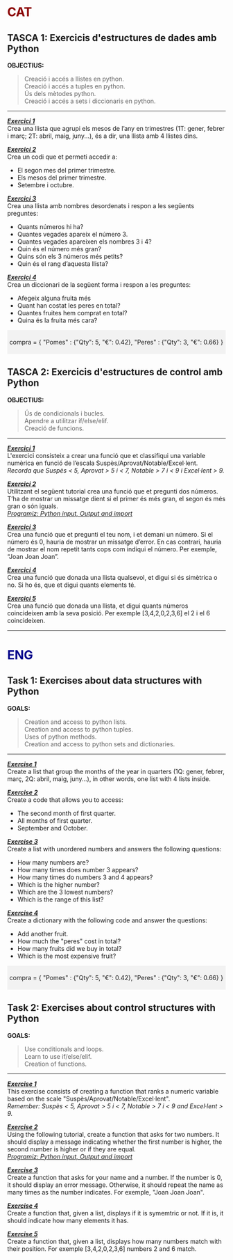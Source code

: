 # <span style="color:darkred">CAT</span>

## TASCA 1: Exercicis d'estructures de dades amb Python

**OBJECTIUS:**
> Creació i accés a llistes en python.  
> Creació i accés a tuples en python.  
> Ús dels mètodes python.  
> Creació i accés a sets i diccionaris en python.  
---

<u>**_Exercici 1_**</u>  
Crea una llista que agrupi els mesos de l’any en trimestres (1T: gener, febrer i març; 2T: abril, maig, juny...), és a dir, una llista amb 4 llistes dins.  

<u>**_Exercici 2_**</u>  
Crea un codi que et permeti accedir a:   
- El segon mes del primer trimestre.    
- Els mesos del primer trimestre.  
- Setembre i octubre.  

<u>**_Exercici 3_**</u>  
Crea una llista amb nombres desordenats i respon a les següents preguntes:  
- Quants números hi ha?  
- Quantes vegades apareix el número 3.  
- Quantes vegades apareixen els nombres 3 i 4?  
- Quin és el número més gran?  
- Quins són els 3 números més petits?  
- Quin és el rang d’aquesta llista?  

<u>**_Exercici 4_**</u>  
Crea un diccionari de la següent forma i respon a les preguntes:  
- Afegeix alguna fruita més  
- Quant han costat les peres en total?  
- Quantes fruites hem comprat en total?  
- Quina és la fruita més cara?   

<div style="background-color: #f2f2f2; padding: 5px;">
    <p>compra = { "Pomes" : {"Qty": 5, "€": 0.42}, "Peres" : {"Qty": 3, "€": 0.66} }</p>
</div>  

## TASCA 2: Exercicis d'estructures de control amb Python

**OBJECTIUS:**
> Ús de condicionals i bucles.  
> Apendre a utilitzar if/else/elif.  
> Creació de funcions.  
---

<u>**_Exercici 1_**</u>  
L'exercici consisteix a crear una funció que et classifiqui una variable numèrica en funció de l’escala Suspès/Aprovat/Notable/Excel·lent.  
_Recorda que Suspès < 5, Aprovat > 5 i < 7, Notable > 7 i < 9 i Excel·lent > 9._  

<u>**_Exercici 2_**</u>  
Utilitzant el següent tutorial crea una funció que et pregunti dos números. T’ha de mostrar un missatge dient si el primer és més gran, el segon és més gran o són iguals.  
_[Programiz: Python input, Output and import](https://www.programiz.com/python-programming/input-output-import)_  

<u>**_Exercici 3_**</u>  
Crea una funció que et pregunti el teu nom, i et demani un número. Si el número és 0, hauria de mostrar un missatge d’error. En cas contrari, hauria de mostrar el nom repetit tants cops com indiqui el número. Per exemple, “Joan Joan Joan”.  

<u>**_Exercici 4_**</u>  
Crea una funció que donada una llista qualsevol, et digui si és simètrica o no. Si ho és, que et digui quants elements té.  

<u>**_Exercici 5_**</u>     
Crea una funció que donada una llista, et digui quants números coincideixen amb la seva posició. Per exemple [3,4,2,0,2,3,6] el 2 i el 6 coincideixen.

---

# <span style="color:darkblue">ENG</span>

## Task 1: Exercises about data structures with Python

**GOALS:**
> Creation and access to python lists.  
> Creation and access to python tuples.  
> Uses of python methods.  
> Creation and access to python sets and dictionaries.
---

<u>**_Exercise 1_**</u>  
Create a list that group the months of the year in quarters (1Q: gener, febrer, març, 2Q: abril, maig, juny...), in other words, one list with 4 lists inside.  

<u>**_Exercise 2_**</u>  
Create a code that allows you to access:  
- The second month of first quarter.  
- All months of first quarter.  
- September and October.  

<u>**_Exercise 3_**</u>  
Create a list with unordered numbers and answers the following questions:  
- How many numbers are?  
- How many times does number 3 appears?  
- How many times do numbers 3 and 4 appears?  
- Which is the higher number?  
- Which are the 3 lowest numbers?  
- Which is the range of this list?  

<u>**_Exercise 4_**</u>  
Create a dictionary with the following code and answer the questions:  
- Add another fruit.  
- How much the "peres" cost in total?  
- How many fruits did we buy in total?  
- Which is the most expensive fruit?  

<div style="background-color: #f2f2f2; padding: 5px;">
    <p>compra = { "Pomes" : {"Qty": 5, "€": 0.42}, "Peres" : {"Qty": 3, "€": 0.66} }</p>
</div>  

## Task 2: Exercises about control structures with Python  

**GOALS:**  
> Use conditionals and loops.  
> Learn to use if/else/elif.  
> Creation of functions.  
---

<u>**_Exercise 1_**</u>  
This exercise consists of creating a function that ranks a numeric variable based on the scale "Suspès/Aprovat/Notable/Excel·lent".  
_Remember: Suspès < 5, Aprovat > 5 i < 7, Notable > 7 i < 9 and Excel·lent > 9._  

<u>**_Exercise 2_**</u>  
Using the following tutorial, create a function that asks for two numbers. It should display a message indicating whether the first number is higher, the second number is higher or if they are equal.  
_[Programiz: Python input, Output and import](https://www.programiz.com/python-programming/input-output-import)_  

<u>**_Exercise 3_**</u>  
Create a function that asks for your name and a number. If the number is 0, it should display an error message. Otherwise, it should repeat the name as many times as the number indicates. For exemple, "Joan Joan Joan".  

<u>**_Exercise 4_**</u>  
Create a function that, given a list, displays if it is symemtric or not. If it is, it should indicate how many elements it has.  

<u>**_Exercise 5_**</u>  
Create a function that, given a list, displays how many numbers match with their position. For exemple [3,4,2,0,2,3,6] numbers 2 and 6 match.  
